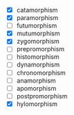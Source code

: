 - [x] catamorphism
- [x] paramorphism
- [ ] futumorphism
- [x] mutumorphism
- [x] zygomorphism
- [ ] prepromorphism
- [ ] histomorphism
- [ ] dynamorphism
- [ ] chronomorphism
- [ ] anamorphism
- [ ] apomorphism
- [ ] postpromorphism
- [x] hylomorphism
